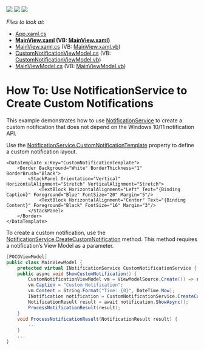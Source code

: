 <!-- default badges list -->
![](https://img.shields.io/endpoint?url=https://codecentral.devexpress.com/api/v1/VersionRange/128642452/21.1.5%2B)
[![](https://img.shields.io/badge/Open_in_DevExpress_Support_Center-FF7200?style=flat-square&logo=DevExpress&logoColor=white)](https://supportcenter.devexpress.com/ticket/details/T156651)
[![](https://img.shields.io/badge/📖_How_to_use_DevExpress_Examples-e9f6fc?style=flat-square)](https://docs.devexpress.com/GeneralInformation/403183)
<!-- default badges end -->
<!-- default file list -->
*Files to look at*:

* [App.xaml.cs](./CS/DXSampleNotificationSevice/App.xaml.cs)
* **[MainView.xaml](./CS/DXSampleNotificationSevice/View/MainView.xaml) (VB: [MainView.xaml](./VB/DXSampleNotificationSevice/View/MainView.xaml))**
* [MainView.xaml.cs](./CS/DXSampleNotificationSevice/View/MainView.xaml.cs) (VB: [MainView.xaml.vb](./VB/DXSampleNotificationSevice/View/MainView.xaml.vb))
* [CustomNotificationViewModel.cs](./CS/DXSampleNotificationSevice/ViewModel/CustomNotificationViewModel.cs) (VB: [CustomNotificationViewModel.vb](./VB/DXSampleNotificationSevice/ViewModel/CustomNotificationViewModel.vb))
* [MainViewModel.cs](./CS/DXSampleNotificationSevice/ViewModel/MainViewModel.cs) (VB: [MainViewModel.vb](./VB/DXSampleNotificationSevice/ViewModel/MainViewModel.vb))
<!-- default file list end -->
# How To: Use NotificationService to Create Custom Notifications


This example demonstrates how to use [NotificationService](https://docs.devexpress.com/WPF/18138/mvvm-framework/services/predefined-set/notificationservice) to create a custom notification that does not depend on the Windows 10/11 notification API.

Use the [NotificationService.CustomNotificationTemplate](https://docs.devexpress.com/WPF/DevExpress.Mvvm.UI.NotificationService.CustomNotificationTemplate) property to define a custom notification layout.

```xaml
<DataTemplate x:Key="CustomNotificationTemplate">
    <Border Background="White" BorderThickness="1" BorderBrush="Black">
        <StackPanel Orientation="Vertical" HorizontalAlignment="Stretch" VerticalAlignment="Stretch">
            <TextBlock HorizontalAlignment="Left" Text="{Binding Caption}" Foreground="Blue" FontSize="20" Margin="5"/>
            <TextBlock HorizontalAlignment="Center" Text="{Binding Content}" Foreground="Black" FontSize="16" Margin="3"/>
        </StackPanel>
    </Border>
</DataTemplate>
```
To create a custom notification, use the [NotificationService.CreateCustomNotification](https://docs.devexpress.com/WPF/DevExpress.Mvvm.UI.NotificationService.CreateCustomNotification(System.Object)) method. This method requires a notification’s View Model as a parameter.

```cs
[POCOViewModel]
public class MainViewModel {
    protected virtual INotificationService CustomNotificationService { get { return null; } }
    public async void ShowCustomNotification() {
        CustomNotificationViewModel vm = ViewModelSource.Create(() => new CustomNotificationViewModel());
        vm.Caption = "Custom Notification";
        vm.Content = String.Format("Time: {0}", DateTime.Now);
        INotification notification = CustomNotificationService.CreateCustomNotification(vm);
        NotificationResult result = await notification.ShowAsync();
        ProcessNotificationResult(result);
    }
    void ProcessNotificationResult(NotificationResult result) {
        ...
    }
    ...
}
```

<br/>
